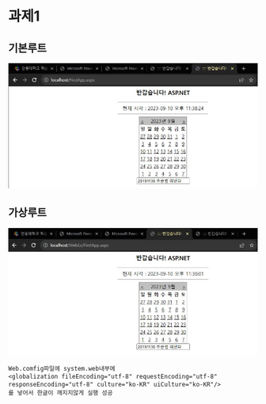 # 과제1
## 기본루트
![1](/img/h1.JPG)
## 가상루트
![1](img/h2.JPG)

```
Web.comfig파일에 system.web내부에
<globalization fileEncoding="utf-8" requestEncoding="utf-8" responseEncoding="utf-8" culture="ko-KR" uiCulture="ko-KR"/>
를 넣어서 한글이 깨지지않게 실행 성공
```
